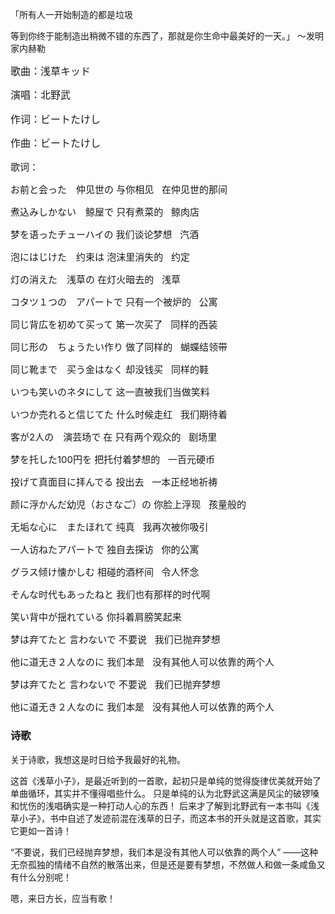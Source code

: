 <div>
<p>
「所有人一开始制造的都是垃圾
<!-- <embed src="//music.163.com/style/swf/widget.swf?sid=433675&type=2&auto=1&width=278&height=32" width="298" height="52"  allowNetworking="all"></embed> -->
</p>
<p> 等到你终于能制造出稍微不错的东西了，那就是你生命中最美好的一天。」 ～发明家内赫勒</p>
</div>
<div class="reader-page-wrap " id="reader-pageNo-1">
<style type="text/css">
.wkwm5ebdb41c{
    display: none;
    font-size: 10px;
}
</style>

<p class="p-txt" style="font-size: 16px; line-height: 1.4;">
歌曲：浅草キッド
</p>
<p class="p-txt" style="font-size: 16px; line-height: 1.4;">
 演唱：北野武
</p>
<p class="p-txt" style="font-size: 16px; line-height: 1.4;">
作词：ビートたけし
</p>
<p class="p-txt" style="font-size: 16px; line-height: 1.4;">
作曲：ビートたけし
</p>
<p class="p-txt" style="font-size: 15px; line-height: 1.4;">
歌词：
</p>
<p class="p-txt" style="font-size: 15px; line-height: 1.4;">
お前と会った　仲见世の       与你相见&nbsp;&nbsp;&nbsp;在仲见世的那间
</p>
<p class="p-txt" style="font-size: 15px; line-height: 1.4;">
煮込みしかない　鲸屋で       只有煮菜的&nbsp;&nbsp;&nbsp;鲸肉店
</p>
<p class="p-txt" style="font-size: 15px; line-height: 1.4;">
梦を语ったチューハイの       我们谈论梦想&nbsp;&nbsp;&nbsp;汽酒
</p>
<p class="p-txt" style="font-size: 15px; line-height: 1.4;">
泡にはじけた　约束は         泡沫里消失的&nbsp;&nbsp;&nbsp;约定
</p>
<p class="p-txt" style="font-size: 15px; line-height: 1.4;">
灯の消えた　浅草の           在灯火暗去的&nbsp;&nbsp;&nbsp;浅草
</p>
<p class="p-txt" style="font-size: 15px; line-height: 1.4;">
コタツ１つの　アパートで     只有一个被炉的&nbsp;&nbsp;&nbsp;公寓
</p>
<p class="p-txt" style="font-size: 15px; line-height: 1.4;">
</p>
<p class="p-txt" style="font-size: 15px; line-height: 1.4;">
同じ背広を初めて买って       第一次买了&nbsp;&nbsp;&nbsp;同样的西装
</p>
<p class="p-txt" style="font-size: 15px; line-height: 1.4;">
同じ形の　ちょうたい作り     做了同样的&nbsp;&nbsp;&nbsp;蝴蝶结领带
</p>
<p class="p-txt" style="font-size: 15px; line-height: 1.4;">
同じ靴まで　买う金はなく     却没钱买&nbsp;&nbsp;&nbsp;同样的鞋
</p>
<p class="p-txt" style="font-size: 15px; line-height: 1.4;">
いつも笑いのネタにして       这一直被我们当做笑料
</p>
<p class="p-txt" style="font-size: 15px; line-height: 1.4;">
いつか売れると信じてた       什么时候走红&nbsp;&nbsp;&nbsp;我们期待着
</p>
<p class="p-txt" style="font-size: 15px; line-height: 1.4;">
客が2人の　演芸场で 在       只有两个观众的&nbsp;&nbsp;&nbsp;剧场里
</p>
<p class="p-txt" style="font-size: 15px; line-height: 1.4;">
</p>
<p class="p-txt" style="font-size: 15px; line-height: 1.4;">
梦を托した100円を           把托付着梦想的&nbsp;&nbsp;&nbsp;一百元硬币
</p>
<p class="p-txt" style="font-size: 15px; line-height: 1.4;">
投げて真面目に拝んでる       投出去&nbsp;&nbsp;&nbsp;一本正经地祈祷
</p>
<p class="p-txt" style="font-size: 15px; line-height: 1.4;">
颜に浮かんだ幼児（おさなご）の 你脸上浮现&nbsp;&nbsp;&nbsp;孩童般的
</p>
<p class="p-txt" style="font-size: 15px; line-height: 1.4;">
无垢な心に　またほれて        纯真&nbsp;&nbsp;&nbsp;我再次被你吸引
</p>
<p class="p-txt" style="font-size: 15px; line-height: 1.4;">
</p>
<p class="p-txt" style="font-size: 15px; line-height: 1.4;">
一人访ねたアパートで          独自去探访&nbsp;&nbsp;&nbsp;你的公寓
</p>
<p class="p-txt" style="font-size: 15px; line-height: 1.4;">
グラス倾け懐かしむ            相碰的酒杯间&nbsp;&nbsp;&nbsp;令人怀念
</p>
<p class="p-txt" style="font-size: 15px; line-height: 1.4;">
そんな时代もあったねと        我们也有那样的时代啊
</p>
<p class="p-txt" style="font-size: 15px; line-height: 1.4;">
笑い背中が揺れている          你抖着肩膀笑起来
</p>
<p class="p-txt" style="font-size: 15px; line-height: 1.4;">
梦は弃てたと 言わないで       不要说&nbsp;&nbsp;&nbsp;我们已抛弃梦想
</p>
<p class="p-txt" style="font-size: 15px; line-height: 1.4;">
他に道无き２人なのに          我们本是&nbsp;&nbsp;&nbsp;没有其他人可以依靠的两个人
</p>
<p class="p-txt" style="font-size: 15px; line-height: 1.4;">
梦は弃てたと 言わないで       不要说&nbsp;&nbsp;&nbsp;我们已抛弃梦想
</p>
<p class="p-txt" style="font-size: 15px; line-height: 1.4;">
他に道无き２人なのに          我们本是&nbsp;&nbsp;&nbsp;没有其他人可以依靠的两个人
</p>
</div>

### 诗歌

关于诗歌，我想这是时日给予我最好的礼物。

这首《浅草小子》，是最近听到的一首歌，起初只是单纯的觉得旋律优美就开始了单曲循环，其实并不懂得唱些什么。
只是单纯的认为北野武这满是风尘的破锣嗓和忧伤的浅唱确实是一种打动人心的东西！
后来才了解到北野武有一本书叫《浅草小子》，书中自述了发迹前混在浅草的日子，而这本书的开头就是这首歌，其实它更如一首诗！

“不要说，我们已经抛弃梦想，我们本是没有其他人可以依靠的两个人”
——这种无奈孤独的情绪不自然的散落出来，但是还是要有梦想，不然做人和做一条咸鱼又有什么分别呢！

嗯，来日方长，应当有歌！